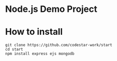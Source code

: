 # Node.js Demo Project


# How to install
```
git clone https://github.com/codestar-work/start
cd start
npm install express ejs mongodb
```


